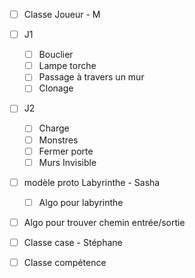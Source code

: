 - [ ] Classe Joueur - M
- [ ] J1 
  - [ ] Bouclier
  - [ ] Lampe torche
  - [ ] Passage à travers un mur
  - [ ] Clonage
- [ ] J2
  - [ ] Charge
  - [ ] Monstres
  - [ ] Fermer porte
  - [ ] Murs Invisible

- [ ] modèle proto Labyrinthe - Sasha
  - [ ] Algo pour labyrinthe

- [ ] Algo pour trouver chemin entrée/sortie

- [ ] Classe case - Stéphane
- [ ] Classe compétence